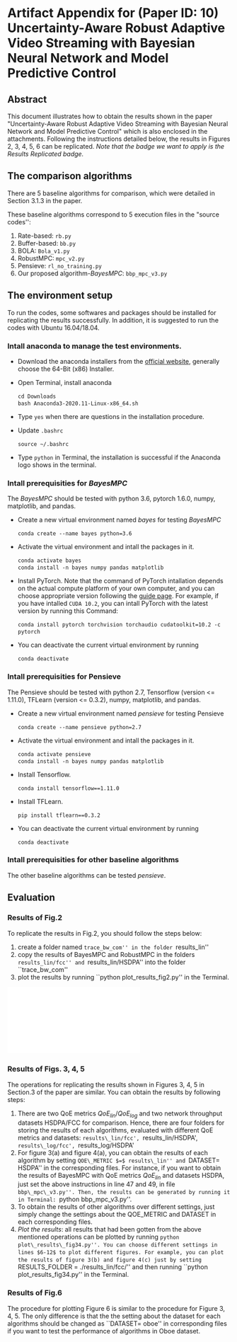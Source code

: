 # Artifact Appendix for (Paper ID: 10) Uncertainty-Aware Robust Adaptive Video Streaming with Bayesian Neural Network and Model Predictive Control

## Abstract
This document illustrates how to obtain the results shown in the paper "Uncertainty-Aware Robust Adaptive Video Streaming with Bayesian Neural Network and Model Predictive Control" which is also enclosed in the attachments. Following the instructions detailed below, the results in Figures 2, 3, 4, 5, 6 can be replicated. _Note that the badge we want to apply is the Results Replicated badge._

## The comparison algorithms
There are 5 baseline algorithms for comparison, which were detailed in Section 3.1.3 in the paper. 

These baseline algorithms correspond to 5 execution files in the "source codes'':
1. Rate-based: `rb.py`
2. Buffer-based: `bb.py`
3. BOLA: `Bola_v1.py`
4. RobustMPC: `mpc_v2.py`
5. Pensieve: `rl_no_training.py`
6. Our proposed algorithm-_BayesMPC_: `bbp_mpc_v3.py`

## The environment setup
To run the codes, some softwares and packages should be installed for replicating the results successfully. In addition, it is suggested to run the codes with Ubuntu 16.04/18.04.

### Intall anaconda to manage the test environments.
- Download the anaconda installers from the [official website](https://www.anaconda.com/products/individual#Downloads), generally choose the 64-Bit (x86) Installer.
- Open Terminal, install anaconda

    ```
    cd Downloads
    bash Anaconda3-2020.11-Linux-x86_64.sh
    ```
- Type `yes` when there are questions in the installation procedure.
- Update `.bashrc`

    ```
    source ~/.bashrc
    ```

- Type `python` in Terminal, the installation is successful if the Anaconda logo shows in the terminal.

### Intall prerequisities for _BayesMPC_
The _BayesMPC_ should be tested with python 3.6, pytorch 1.6.0, numpy, matplotlib, and pandas.
- Create a new virtual environment named _bayes_ for testing _BayesMPC_

    ```
    conda create --name bayes python=3.6
    ```
- Activate the virtual environment and intall the packages in it.

    ```
    conda activate bayes
    conda install -n bayes numpy pandas matplotlib
    ```
- Install PyTorch. Note that the command of PyTorch intallation depends on the actual compute platform of your own computer, and you can choose appropriate version following the [guide page](https://pytorch.org/get-started/locally/). For example, if you have intalled `CUDA 10.2`, you can intall PyTorch with the latest version by running this Command:

    ```
    conda install pytorch torchvision torchaudio cudatoolkit=10.2 -c pytorch
    ```

- You can deactivate the current virtual environment by running

    ```
    conda deactivate
    ```

### Intall prerequisities for Pensieve
The Pensieve should be tested with python 2.7, Tensorflow (version <= 1.11.0), TFLearn (version <= 0.3.2), numpy, matplotlib, and pandas.
- Create a new virtual environment named _pensieve_ for testing Pensieve

    ```
    conda create --name pensieve python=2.7
    ```
- Activate the virtual environment and intall the packages in it.

    ```
    conda activate pensieve
    conda install -n bayes numpy pandas matplotlib
    ```
- Install Tensorflow.

    ```
    conda install tensorflow==1.11.0
    ```
- Install TFLearn.

    ```
    pip install tflearn==0.3.2
    ```
- You can deactivate the current virtual environment by running

    ```
    conda deactivate
    ```

### Intall prerequisities for other baseline algorithms
The other baseline algorithms can be tested _pensieve_.

## Evaluation
### Results of Fig.2
To replicate the results in Fig.2, you should follow the steps below:
1. create a folder named ``trace_bw_com'' in the folder ``results_lin''
2. copy the results of BayesMPC and RobustMPC in the folders ``results_lin/fcc'' and ``results_lin/HSDPA'' into the folder ``trace_bw_com''
3. plot the results by running ``python plot_results_fig2.py'' in the Terminal.

![fig2a](./pic/random_traces_prediction_norway.pdf)

### Results of Figs. 3, 4, 5
The operations for replicating the results shown in Figures 3, 4, 5 in Section.3 of the paper are similar. You can obtain the results by following steps:
1. There are two QoE metrics $QoE_{lin}$/$QoE_{log}$ and two network throughput datasets HSDPA/FCC for comparison. Hence, there are four folders for storing the results of each algorithms, evaluated with different QoE metrics and datasets: `results\_lin/fcc', `results\_lin/HSDPA', `results\_log/fcc', `results\_log/HSDPA'
2. For figure 3(a) and figure 4(a), you can obtain the results of each algorithm by setting ``QOE\_METRIC $=$ results\_lin'' and ``DATASET$=$ HSDPA'' in the corresponding files. For instance, if you want to obtain the results of BayesMPC with QoE metrics $QoE_{lin}$ and datasets HSDPA, just set the above instructions in line 47 and 49, in file ``bbp\_mpc\_v3.py''. Then, the results can be generated by running it in Terminal: ``python bbp\_mpc\_v3.py''.
3. To obtain the results of other algorithms over different settings, just simply change the settings about the QOE\_METRIC and DATASET in each corresponding files. 
4. _Plot the results_: all results that had been gotten from the above mentioned operations can be plotted by running ``python plot\_results\_fig34.py''. You can choose different settings in lines $6-12$ to plot different figures. For example, you can plot the results of figure 3(b) and figure 4(c) just by setting ``RESULTS\_FOLDER = ./results\_lin/fcc/'' and then running ``python plot\_results\_fig34.py'' in the Terminal.

### Results of Fig.6
The procedure for plotting Figure 6 is similar to the procedure for Figure 3, 4, 5. The only difference is that the the setting about the dataset for each algorithms should be changed as ``DATASET$=$ oboe'' in corresponding files if you want to test the performance of algorithms in Oboe dataset.